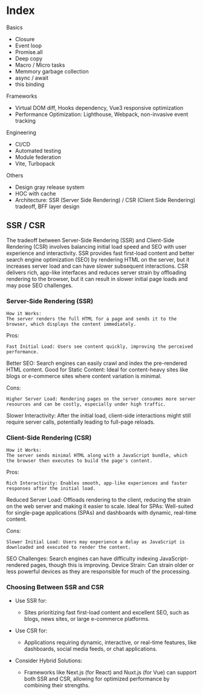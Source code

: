 # Index

Basics

- Closure
- Event loop
- Promise.all
- Deep copy
- Macro / Micro tasks
- Memmory garbage collection
- async / await
- this binding

Frameworks

- Virtual DOM diff, Hooks dependency, Vue3 responsive optimization
- Performance Optimization: Lighthouse, Webpack, non-invasive event tracking

 Engineering

 - CI/CD
 - Automated testing
 - Module federation
 - Vite, Turbopack

Others

- Design gray release system
- HOC with cache
- Architecture: SSR (Server Side Rendering) / CSR (Client Side Rendering) tradeoff, BFF layer design

## SSR / CSR

The tradeoff between Server-Side Rendering (SSR) and Client-Side Rendering (CSR) involves balancing initial load speed and SEO with user experience and interactivity. SSR provides fast first-load content and better search engine optimization (SEO) by rendering HTML on the server, but it increases server load and can have slower subsequent interactions. CSR delivers rich, app-like interfaces and reduces server strain by offloading rendering to the browser, but it can result in slower initial page loads and may pose SEO challenges. 

### Server-Side Rendering (SSR)

    How it Works:
    The server renders the full HTML for a page and sends it to the browser, which displays the content immediately. 

Pros:

    Fast Initial Load: Users see content quickly, improving the perceived performance. 

Better SEO: Search engines can easily crawl and index the pre-rendered HTML content. 
Good for Static Content: Ideal for content-heavy sites like blogs or e-commerce sites where content variation is minimal. 

Cons:

    Higher Server Load: Rendering pages on the server consumes more server resources and can be costly, especially under high traffic. 

Slower Interactivity: After the initial load, client-side interactions might still require server calls, potentially leading to full-page reloads. 

### Client-Side Rendering (CSR)

    How it Works:
    The server sends minimal HTML along with a JavaScript bundle, which the browser then executes to build the page's content. 

Pros:

    Rich Interactivity: Enables smooth, app-like experiences and faster responses after the initial load. 

Reduced Server Load: Offloads rendering to the client, reducing the strain on the web server and making it easier to scale. 
Ideal for SPAs: Well-suited for single-page applications (SPAs) and dashboards with dynamic, real-time content. 

Cons:

    Slower Initial Load: Users may experience a delay as JavaScript is downloaded and executed to render the content. 

SEO Challenges: Search engines can have difficulty indexing JavaScript-rendered pages, though this is improving. 
Device Strain: Can strain older or less powerful devices as they are responsible for much of the processing. 

### Choosing Between SSR and CSR

- Use SSR for:
  - Sites prioritizing fast first-load content and excellent SEO, such as blogs, news sites, or large e-commerce platforms. 

- Use CSR for:
  - Applications requiring dynamic, interactive, or real-time features, like dashboards, social media feeds, or chat applications. 

- Consider Hybrid Solutions:
  - Frameworks like Next.js (for React) and Nuxt.js (for Vue) can support both SSR and CSR, allowing for optimized performance by combining their strengths. 
